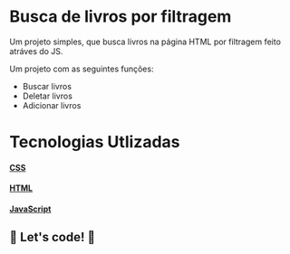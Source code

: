 # Busca de livros por filtragem

Um projeto simples, que busca livros na página HTML por filtragem feito atráves do JS.

Um projeto com as seguintes funções:

- Buscar livros
- Deletar livros
- Adicionar livros

# Tecnologias Utlizadas
#### [CSS](https://developer.mozilla.org/pt-BR/docs/Web/CSS)
#### [HTML](https://html.com/)
#### [JavaScript](https://www.javascript.com/)

## 🚀 Let's code! 🚀